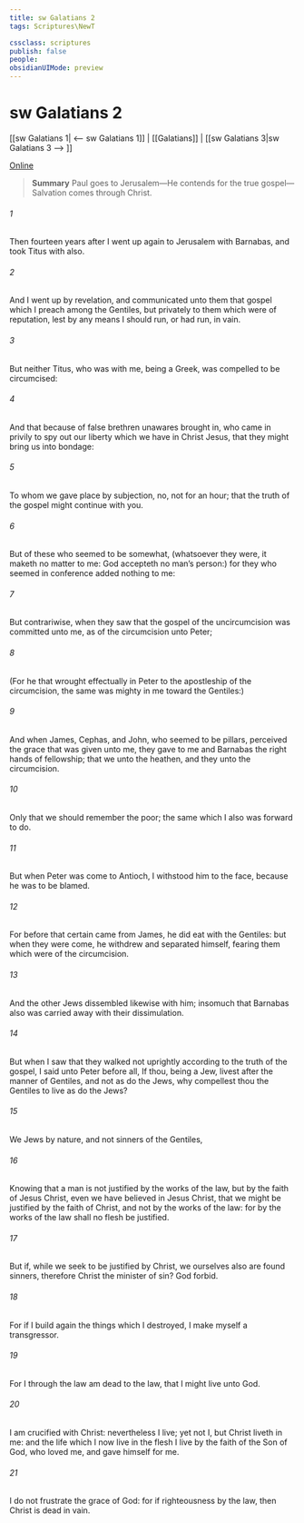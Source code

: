 ```yaml
---
title: sw Galatians 2
tags: Scriptures\NewT

cssclass: scriptures
publish: false
people:
obsidianUIMode: preview
---
```


# sw Galatians 2
[[sw Galatians 1| <-- sw Galatians 1]] | [[Galatians]] | [[sw Galatians 3|sw Galatians 3 --> ]]

[Online](https://churchofjesuschrist.org/study/scriptures/nt/gal/2?lang=eng)

> __Summary__
Paul goes to Jerusalem—He contends for the true gospel—Salvation comes through Christ.

###### 1 
Then fourteen years after I went up again to Jerusalem with Barnabas, and took Titus with  also.

###### 2 
And I went up by revelation, and communicated unto them that gospel which I preach among the Gentiles, but privately to them which were of reputation, lest by any means I should run, or had run, in vain.

###### 3 
But neither Titus, who was with me, being a Greek, was compelled to be circumcised:

###### 4 
And that because of false brethren unawares brought in, who came in privily to spy out our liberty which we have in Christ Jesus, that they might bring us into bondage:

###### 5 
To whom we gave place by subjection, no, not for an hour; that the truth of the gospel might continue with you.

###### 6 
But of these who seemed to be somewhat, (whatsoever they were, it maketh no matter to me: God accepteth no man’s person:) for they who seemed  in conference added nothing to me:

###### 7 
But contrariwise, when they saw that the gospel of the uncircumcision was committed unto me, as  of the circumcision  unto Peter;

###### 8 
(For he that wrought effectually in Peter to the apostleship of the circumcision, the same was mighty in me toward the Gentiles:)

###### 9 
And when James, Cephas, and John, who seemed to be pillars, perceived the grace that was given unto me, they gave to me and Barnabas the right hands of fellowship; that we  unto the heathen, and they unto the circumcision.

###### 10 
Only  that we should remember the poor; the same which I also was forward to do.

###### 11 
But when Peter was come to Antioch, I withstood him to the face, because he was to be blamed.

###### 12 
For before that certain came from James, he did eat with the Gentiles: but when they were come, he withdrew and separated himself, fearing them which were of the circumcision.

###### 13 
And the other Jews dissembled likewise with him; insomuch that Barnabas also was carried away with their dissimulation.

###### 14 
But when I saw that they walked not uprightly according to the truth of the gospel, I said unto Peter before  all, If thou, being a Jew, livest after the manner of Gentiles, and not as do the Jews, why compellest thou the Gentiles to live as do the Jews?

###### 15 
We  Jews by nature, and not sinners of the Gentiles,

###### 16 
Knowing that a man is not justified by the works of the law, but by the faith of Jesus Christ, even we have believed in Jesus Christ, that we might be justified by the faith of Christ, and not by the works of the law: for by the works of the law shall no flesh be justified.

###### 17 
But if, while we seek to be justified by Christ, we ourselves also are found sinners,  therefore Christ the minister of sin? God forbid.

###### 18 
For if I build again the things which I destroyed, I make myself a transgressor.

###### 19 
For I through the law am dead to the law, that I might live unto God.

###### 20 
I am crucified with Christ: nevertheless I live; yet not I, but Christ liveth in me: and the life which I now live in the flesh I live by the faith of the Son of God, who loved me, and gave himself for me.

###### 21 
I do not frustrate the grace of God: for if righteousness  by the law, then Christ is dead in vain.

